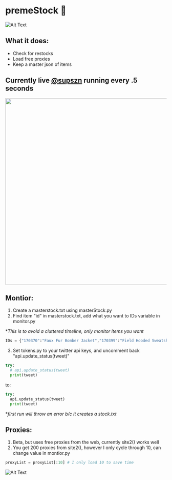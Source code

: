 # premeStock 🤖
![Alt Text](https://zippy.gfycat.com/BabyishWelloffEasteuropeanshepherd.gif)

## What it does:
- Check for restocks
- Load free proxies
- Keep a master json of items

## Currently live [@supszn](https://twitter.com/supszn) running every .5 seconds
<img src="http://i.imgur.com/FgTWh3n.png" width="580">

## Montior:
1. Create a masterstock.txt using masterStock.py
2. Find item "id" in masterstock.txt, add what you want to IDs variable in monitor.py

\**This is to avoid a cluttered timeline, only monitor items you want*
```python
IDs = {"170370":"Faux Fur Bomber Jacket","170399":"Field Hooded Sweatshirt","170409":"Sade Tee"}
```
3. Set tokens.py to your twitter api keys, and uncomment back "api.update_status(tweet)"
```python
try:
  # api.update_status(tweet) 
  print(tweet)
```
to:
```python
try:
  api.update_status(tweet) 
  print(tweet)
```
\**first run will throw an error b/c it creates a stock.txt*

## Proxies:
1. Beta, but uses free proxies from the web, currently site2() works well
2. You get 200 proxies from site2(), however I only cycle through 10, can change value in montior.py
```python
proxyList = proxyList[:10] # I only load 10 to save time
 ```
 ![Alt Text](http://i.imgur.com/chP9k85.gif)
